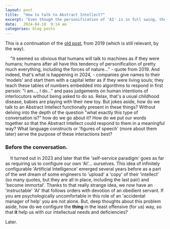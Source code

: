 ```yaml
---
layout: post
title:  "How to talk to Abstract Intellect?"
excerpt: "Even though the personification of 'AI' is in full swing, the real way to communicate with an Abstract Intellect is much more subtle and requires some in-depth understanding of Language and well-developed language skills...(which I'm striving to acquire)."
date:   2024-04-18  9:14 am
categories: blog posts
---
```

This is a continuation of the [old post](https://alxfed.github.io/blog/posts/2019/02/25/A-little-bit-of-grammar.html), from 2019 (which is still relevant, by the way).

&nbsp;&nbsp;&nbsp;&nbsp;"It seemed so obvious that humans will talk to machines as if they were humans; humans after all have this tendency of personification of pretty much everything, including the forces of nature..." - quote from 2019. And indeed, that's what is happening in 2024, - companies give names to their 'models' and start them with a capital letter as if they were living souls; they teach these tables of numbers embedded into algorithms to respond in first person: "I am..., I do..." and pass judgements on human intentions of interlocutors without being asked to do so. Relax, that's a usual childhood disease, babies are playing with their new toy. But jokes aside, how do we talk to an Abstract Intellect functionally present in these things? Without delving into the depth of the question "what exactly this type of conversation is?" how do we go about it? How do we put our words together so that the Abstract Intellect could respond to them in a meaningful way? What language constructs or 'figures of speech' (more about them later) serve the purpose of these interactions best?<br>
### Before the conversation.
&nbsp;&nbsp;&nbsp;&nbsp;It turned out in 2023 and later that the 'self-service paradigm' goes as far as requiring us to configure our own 'AI'... ourselves. This idea of infinitely configurable 'Artificial Intelligence' emerged several years before as a part of the wet dream of some engineers to 'upload' a 'copy' of their 'intellect' (so many quotes, but they are all in place, including the last pair) and 'become immortal'. Thanks to that really strange idea, we now have an 'instructable' 'AI' that follows orders with devotion of an obedient servant. If you are psychologically uncomfortable in this role of an 'accidental manager of help' you are not alone. But, deep thoughts about this problem aside, how do we configure the **thing** in the least offensive (for us) way, so that **it** help us with our intellectual needs and deficiencies?

Later.
